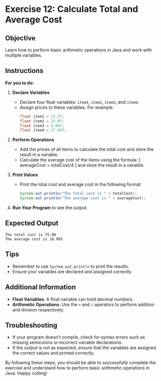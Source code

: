 # Exercise 12: Calculate Total and Average Cost

## Objective
Learn how to perform basic arithmetic operations in Java and work with multiple variables.

## Instructions

**For you to do:**

1. **Declare Variables**
    - Declare four float variables: `item1`, `item2`, `item3`, and `item4`.
    - Assign prices to these variables. For example:
      ```java
      float item1 = 15.5f;
      float item2 = 23.0f;
      float item3 = 9.99f;
      float item4 = 27.49f;
      ```

2. **Perform Operations**
    - Add the prices of all items to calculate the total cost and store the result in a variable.
    - Calculate the average cost of the items using the formula:
      [
      averageCost = totalCost/4
      ]
      and store the result in a variable.

3. **Print Values**
    - Print the total cost and average cost in the following format:
      ```java
      System.out.println("The total cost is " + totalCost);
      System.out.println("The average cost is " + averageCost);
      ```

4. **Run Your Program** to see the output.

## Expected Output
```
The total cost is 75.98
The average cost is 18.995
```

## Tips
- Remember to use `System.out.println` to print the results.
- Ensure your variables are declared and assigned correctly.

## Additional Information
- **Float Variables**: A float variable can hold decimal numbers.
- **Arithmetic Operations**: Use the `+` and `/` operators to perform addition and division respectively.

## Troubleshooting
- If your program doesn't compile, check for syntax errors such as missing semicolons or incorrect variable declarations.
- If the output is not as expected, ensure that the variables are assigned the correct values and printed correctly.

By following these steps, you should be able to successfully complete the exercise and understand how to perform basic arithmetic operations in Java. Happy coding!
